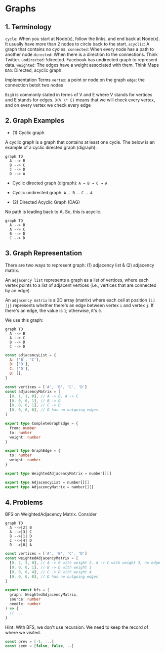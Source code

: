 # Graphs

## 1. Terminology

`cycle`: When you start at Node(x), follow the links, and end back at Node(x). It usually have more than 2 nodes to circle back to the start.
`acyclic`: A graph that contains no cycles.
`connected`: When every node has a path to another node
`directed`: When there is a direction to the connections. Think Twitter.
`undirected`: !directed. Facebook has undirected graph to represent data.
`weighted`: The edges have a weight associated with them. Think Maps
`DAG`: Directed, acyclic graph.

Implementation Terms
`vertex`: a point or node on the graph
`edge`: the connection betxit two nodes

`BigO` is commonly stated in terms of V and E where V stands for vertices and E stands for edges. `O(V \* E)` means that we will check every vertex, and on every vertex we check every edge

## 2. Graph Examples

- (1) Cyclic graph

A cyclic graph is a graph that contains at least one cycle. The below is an example of a cyclic directed graph (digraph).

```mermaid
graph TD
  A --> B
  B --> C
  C --> D
  D --> A
```

- Cyclic directed graph (digraph): `A → B → C → A`
- Cyclic undirected graph: `A — B — C — A`

- (2) Directed Acyclic Graph (DAG)

No path is leading back to A. So, this is acyclic.

```mermaid
graph TD
  A --> B
  A --> C
  B --> D
  C --> D
```

## 3. Graph Representation

There are two ways to represent graph: (1) adjacency list & (2) adjacency matrix.

An `adjacency list` represents a graph as a list of vertices, where each vertex points to a list of adjacent vertices (i.e., vertices that are connected by an edge).

An `adjacency matrix` is a 2D array (matrix) where each cell at position `[i][j]` represents whether there's an edge between vertex `i` and vertex `j`. If there's an edge, the value is `1`; otherwise, it's `0`.

We use this graph:

```mermaid
graph TD
  A --> B
  A --> C
  B --> D
  C --> D
```

```js
const adjacencyList = {
  A: ['B', 'C'],
  B: ['D'],
  C: ['D'],
  D: [],
}

const vertices = ['A', 'B', 'C', 'D']
const adjacencyMatrix = [
  [0, 1, 1, 0], // A -> B, A -> C
  [0, 0, 0, 1], // B -> D
  [0, 0, 0, 1], // C -> D
  [0, 0, 0, 0], // D has no outgoing edges
]
```

```ts
export type CompleteGraphEdge = {
  from: number
  to: number
  weight: number
}

export type GraphEdge = {
  to: number
  weight: number
}

export type WeightedAdjacencyMatrix = number[][]

export type AdjacencyList = number[][]
export type AdjacencyMatrix = number[][]
```

## 4. Problems

BFS on WeightedAdjacency Matrix. Consider

```mermaid
graph TD
  A -->|2| B
  A -->|3| C
  B -->|1| D
  C -->|4| D
  D -->|0| A
```

```ts
const vertices = ['A', 'B', 'C', 'D']
const weightedAdjacencyMatrix = [
  [0, 2, 3, 0], // A -> B with weight 2, A -> C with weight 3, no edge to D
  [0, 0, 0, 1], // B -> D with weight 1
  [0, 0, 0, 4], // C -> D with weight 4
  [0, 0, 0, 0], // D has no outgoing edges
]
```

```ts
export const bfs = (
  graph: WeightedAdjacencyMatrix,
  source: number
  needle: number
) => {
  // ...
}
```

Hint: With BFS, we don't use recursion. We need to keep the record of where we visited.

```ts
const prev = [-1, ...]
const seen = [false, false, ..]
```
